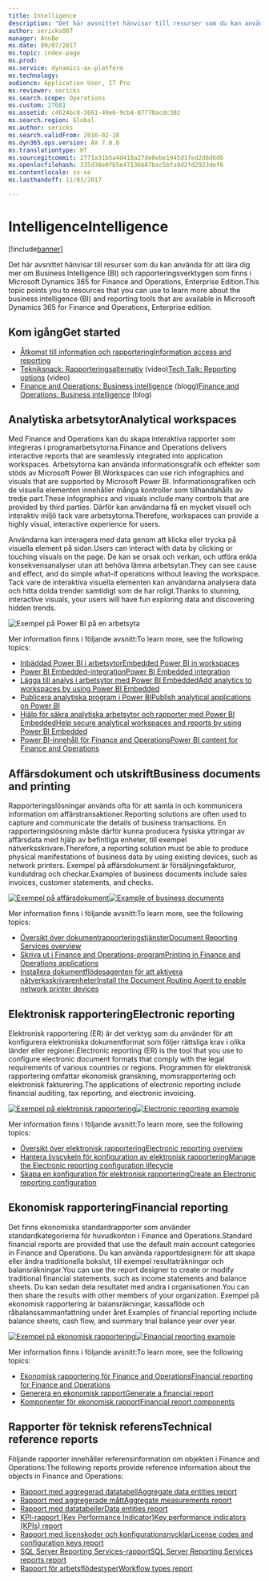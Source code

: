 ```yaml
---
title: Intelligence
description: "Det här avsnittet hänvisar till resurser som du kan använda för att lära dig mer om Business Intelligence och rapporteringsverktygen som finns i Microsoft Dynamics 365 for Finance and Operations, Enterprise Edition."
author: sericks007
manager: AnnBe
ms.date: 09/07/2017
ms.topic: index-page
ms.prod: 
ms.service: dynamics-ax-platform
ms.technology: 
audience: Application User, IT Pro
ms.reviewer: sericks
ms.search.scope: Operations
ms.custom: 27681
ms.assetid: c4624bc8-3661-49e6-9cb4-87778acdc302
ms.search.region: Global
ms.author: sericks
ms.search.validFrom: 2016-02-28
ms.dyn365.ops.version: AX 7.0.0
ms.translationtype: HT
ms.sourcegitcommit: 2771a31b5a4d418a27de0ebe1945d1fed2d8d6d6
ms.openlocfilehash: 335d38e0fb5e47136b87bac5bfa9d2fd2923def6
ms.contentlocale: sv-se
ms.lasthandoff: 11/03/2017

---
```


# <a name="intelligence"></a><span data-ttu-id="cf87d-103">Intelligence</span><span class="sxs-lookup"><span data-stu-id="cf87d-103">Intelligence</span></span>

[!include[banner](../includes/banner.md)]

<span data-ttu-id="cf87d-104">Det här avsnittet hänvisar till resurser som du kan använda för att lära dig mer om Business Intelligence (BI) och rapporteringsverktygen som finns i Microsoft Dynamics 365 for Finance and Operations, Enterprise Edition.</span><span class="sxs-lookup"><span data-stu-id="cf87d-104">This topic points you to resources that you can use to learn more about the business intelligence (BI) and reporting tools that are available in Microsoft Dynamics 365 for Finance and Operations, Enterprise edition.</span></span>

## <a name="get-started"></a><span data-ttu-id="cf87d-105">Kom igång</span><span class="sxs-lookup"><span data-stu-id="cf87d-105">Get started</span></span>
- [<span data-ttu-id="cf87d-106">Åtkomst till information och rapportering</span><span class="sxs-lookup"><span data-stu-id="cf87d-106">Information access and reporting</span></span>](information-access-reporting.md)
- <span data-ttu-id="cf87d-107">[Tekniksnack: Rapporteringsalternativ](https://www.youtube.com/watch?v=NzZONjKs5xA) (video)</span><span class="sxs-lookup"><span data-stu-id="cf87d-107">[Tech Talk: Reporting options](https://www.youtube.com/watch?v=NzZONjKs5xA) (video)</span></span>
- <span data-ttu-id="cf87d-108">[Finance and Operations: Business intelligence](https://blogs.msdn.microsoft.com/dynamicsaxbi/) (blogg)</span><span class="sxs-lookup"><span data-stu-id="cf87d-108">[Finance and Operations: Business intelligence](https://blogs.msdn.microsoft.com/dynamicsaxbi/) (blog)</span></span>

## <a name="analytical-workspaces"></a><span data-ttu-id="cf87d-109">Analytiska arbetsytor</span><span class="sxs-lookup"><span data-stu-id="cf87d-109">Analytical workspaces</span></span>
<span data-ttu-id="cf87d-110">Med Finance and Operations kan du skapa interaktiva rapporter som integreras i programarbetsytorna.</span><span class="sxs-lookup"><span data-stu-id="cf87d-110">Finance and Operations delivers interactive reports that are seamlessly integrated into application workspaces.</span></span> <span data-ttu-id="cf87d-111">Arbetsytorna kan använda informationsgrafik och effekter som stöds av Microsoft Power BI.</span><span class="sxs-lookup"><span data-stu-id="cf87d-111">Workspaces can use rich infographics and visuals that are supported by Microsoft Power BI.</span></span> <span data-ttu-id="cf87d-112">Informationsgrafiken och de visuella elementen innehåller många kontroller som tillhandahålls av tredje part.</span><span class="sxs-lookup"><span data-stu-id="cf87d-112">These infographics and visuals include many controls that are provided by third parties.</span></span> <span data-ttu-id="cf87d-113">Därför kan användarna få en mycket visuell och interaktiv miljö tack vare arbetsytorna.</span><span class="sxs-lookup"><span data-stu-id="cf87d-113">Therefore, workspaces can provide a highly visual, interactive experience for users.</span></span>

<span data-ttu-id="cf87d-114">Användarna kan interagera med data genom att klicka eller trycka på visuella element på sidan.</span><span class="sxs-lookup"><span data-stu-id="cf87d-114">Users can interact with data by clicking or touching visuals on the page.</span></span> <span data-ttu-id="cf87d-115">De kan se orsak och verkan, och utföra enkla konsekvensanalyser utan att behöva lämna arbetsytan.</span><span class="sxs-lookup"><span data-stu-id="cf87d-115">They can see cause and effect, and do simple what-if operations without leaving the workspace.</span></span> <span data-ttu-id="cf87d-116">Tack vare de interaktiva visuella elementen kan användarna analysera data och hitta dolda trender samtidigt som de har roligt.</span><span class="sxs-lookup"><span data-stu-id="cf87d-116">Thanks to stunning, interactive visuals, your users will have fun exploring data and discovering hidden trends.</span></span>

![Exempel på Power BI på en arbetsyta](./media/Power-BI-in-D365-Workspace.png)

 <span data-ttu-id="cf87d-118">Mer information finns i följande avsnitt:</span><span class="sxs-lookup"><span data-stu-id="cf87d-118">To learn more, see the following topics:</span></span>

 - [<span data-ttu-id="cf87d-119">Inbäddad Power BI i arbetsytor</span><span class="sxs-lookup"><span data-stu-id="cf87d-119">Embedded Power BI in workspaces</span></span>](embed-power-bi-workspaces.md)
 - [<span data-ttu-id="cf87d-120">Power BI Embedded-integration</span><span class="sxs-lookup"><span data-stu-id="cf87d-120">Power BI Embedded integration</span></span>](power-bi-embedded-integration.md)
 - [<span data-ttu-id="cf87d-121">Lägga till analys i arbetsytor med Power BI Embedded</span><span class="sxs-lookup"><span data-stu-id="cf87d-121">Add analytics to workspaces by using Power BI Embedded</span></span>](add-analytics-tab-workspaces.md)
 - [<span data-ttu-id="cf87d-122">Publicera analytiska program i Power BI</span><span class="sxs-lookup"><span data-stu-id="cf87d-122">Publish analytical applications on Power BI</span></span>](publish-apps-powerbi.md)
 - [<span data-ttu-id="cf87d-123">Hjälp för säkra analytiska arbetsytor och rapporter med Power BI Embedded</span><span class="sxs-lookup"><span data-stu-id="cf87d-123">Help secure analytical workspaces and reports by using Power BI Embedded</span></span>](secure-analytical-workspaces.md)
 - [<span data-ttu-id="cf87d-124">Power BI-innehåll för Finance and Operations</span><span class="sxs-lookup"><span data-stu-id="cf87d-124">Power BI content for Finance and Operations</span></span>](power-bi-home-page.md)

## <a name="business-documents-and-printing"></a><span data-ttu-id="cf87d-125">Affärsdokument och utskrift</span><span class="sxs-lookup"><span data-stu-id="cf87d-125">Business documents and printing</span></span>
<span data-ttu-id="cf87d-126">Rapporteringslösningar används ofta för att samla in och kommunicera information om affärstransaktioner.</span><span class="sxs-lookup"><span data-stu-id="cf87d-126">Reporting solutions are often used to capture and communicate the details of business transactions.</span></span> <span data-ttu-id="cf87d-127">En rapporteringslösning måste därför kunna producera fysiska yttringar av affärsdata med hjälp av befintliga enheter, till exempel nätverksskrivare.</span><span class="sxs-lookup"><span data-stu-id="cf87d-127">Therefore, a reporting solution must be able to produce physical manifestations of business data by using existing devices, such as network printers.</span></span> <span data-ttu-id="cf87d-128">Exempel på affärsdokument är försäljningsfakturor, kundutdrag och checkar.</span><span class="sxs-lookup"><span data-stu-id="cf87d-128">Examples of business documents include sales invoices, customer statements, and checks.</span></span>

<span data-ttu-id="cf87d-129">[![Exempel på affärsdokument](./media/image-of-business-documents-1024x632.png)](./media/image-of-business-documents.png)</span><span class="sxs-lookup"><span data-stu-id="cf87d-129">[![Example of business documents](./media/image-of-business-documents-1024x632.png)](./media/image-of-business-documents.png)</span></span>

<span data-ttu-id="cf87d-130">Mer information finns i följande avsnitt:</span><span class="sxs-lookup"><span data-stu-id="cf87d-130">To learn more, see the following topics:</span></span>

- [<span data-ttu-id="cf87d-131">Översikt över dokumentrapporteringstjänster</span><span class="sxs-lookup"><span data-stu-id="cf87d-131">Document Reporting Services overview</span></span>](document-reporting-services.md)
- [<span data-ttu-id="cf87d-132">Skriva ut i Finance and Operations-program</span><span class="sxs-lookup"><span data-stu-id="cf87d-132">Printing in Finance and Operations applications</span></span>](print-documents.md)
- [<span data-ttu-id="cf87d-133">Installera dokumentflödesagenten för att aktivera nätverksskrivarenheter</span><span class="sxs-lookup"><span data-stu-id="cf87d-133">Install the Document Routing Agent to enable network printer devices</span></span>](install-document-routing-agent.md)

## <a name="electronic-reporting"></a><span data-ttu-id="cf87d-134">Elektronisk rapportering</span><span class="sxs-lookup"><span data-stu-id="cf87d-134">Electronic reporting</span></span>
<span data-ttu-id="cf87d-135">Elektronisk rapportering (ER) är det verktyg som du använder för att konfigurera elektroniska dokumentformat som följer rättsliga krav i olika länder eller regioner.</span><span class="sxs-lookup"><span data-stu-id="cf87d-135">Electronic reporting (ER) is the tool that you use to configure electronic document formats that comply with the legal requirements of various countries or regions.</span></span> <span data-ttu-id="cf87d-136">Programmen för elektronisk rapportering omfattar ekonomisk granskning, momsrapportering och elektronisk fakturering.</span><span class="sxs-lookup"><span data-stu-id="cf87d-136">The applications of electronic reporting include financial auditing, tax reporting, and electronic invoicing.</span></span>

<span data-ttu-id="cf87d-137">[![Exempel på elektronisk rapportering](./media/electronic-reporting-example.png)](./media/electronic-reporting-example.png)</span><span class="sxs-lookup"><span data-stu-id="cf87d-137">[![Electronic reporting example](./media/electronic-reporting-example.png)](./media/electronic-reporting-example.png)</span></span>

<span data-ttu-id="cf87d-138">Mer information finns i följande avsnitt:</span><span class="sxs-lookup"><span data-stu-id="cf87d-138">To learn more, see the following topics:</span></span>

- [<span data-ttu-id="cf87d-139">Översikt över elektronisk rapportering</span><span class="sxs-lookup"><span data-stu-id="cf87d-139">Electronic reporting overview</span></span>](general-electronic-reporting.md)
- [<span data-ttu-id="cf87d-140">Hantera livscykeln för konfiguration av elektronisk rapportering</span><span class="sxs-lookup"><span data-stu-id="cf87d-140">Manage the Electronic reporting configuration lifecycle</span></span>](general-electronic-reporting-manage-configuration-lifecycle.md)
- [<span data-ttu-id="cf87d-141">Skapa en konfiguration för elektronisk rapportering</span><span class="sxs-lookup"><span data-stu-id="cf87d-141">Create an Electronic reporting configuration</span></span>](electronic-reporting-configuration.md)

## <a name="financial-reporting"></a><span data-ttu-id="cf87d-142">Ekonomisk rapportering</span><span class="sxs-lookup"><span data-stu-id="cf87d-142">Financial reporting</span></span>
<span data-ttu-id="cf87d-143">Det finns ekonomiska standardrapporter som använder standardkategorierna för huvudkonton i Finance and Operations.</span><span class="sxs-lookup"><span data-stu-id="cf87d-143">Standard financial reports are provided that use the default main account categories in Finance and Operations.</span></span> <span data-ttu-id="cf87d-144">Du kan använda rapportdesignern för att skapa eller ändra traditionella bokslut, till exempel resultaträkningar och balansräkningar.</span><span class="sxs-lookup"><span data-stu-id="cf87d-144">You can use the report designer to create or modify traditional financial statements, such as income statements and balance sheets.</span></span> <span data-ttu-id="cf87d-145">Du kan sedan dela resultatet med andra i organisationen.</span><span class="sxs-lookup"><span data-stu-id="cf87d-145">You can then share the results with other members of your organization.</span></span> <span data-ttu-id="cf87d-146">Exempel på ekonomisk rapportering är balansräkningar, kassaflöde och råbalanssammanfattning under året.</span><span class="sxs-lookup"><span data-stu-id="cf87d-146">Examples of financial reporting include balance sheets, cash flow, and summary trial balance year over year.</span></span>

<span data-ttu-id="cf87d-147">[![Exempel på ekonomisk rapportering](./media/financial-reporting-example.png)](./media/financial-reporting-example.png)</span><span class="sxs-lookup"><span data-stu-id="cf87d-147">[![Financial reporting example](./media/financial-reporting-example.png)](./media/financial-reporting-example.png)</span></span>

<span data-ttu-id="cf87d-148">Mer information finns i följande avsnitt:</span><span class="sxs-lookup"><span data-stu-id="cf87d-148">To learn more, see the following topics:</span></span>

- [<span data-ttu-id="cf87d-149">Ekonomisk rapportering för Finance and Operations</span><span class="sxs-lookup"><span data-stu-id="cf87d-149">Financial reporting for Finance and Operations</span></span>](financial-reporting-intro.md)
- [<span data-ttu-id="cf87d-150">Generera en ekonomisk rapport</span><span class="sxs-lookup"><span data-stu-id="cf87d-150">Generate a financial report</span></span>](generate-financial-report.md)
- [<span data-ttu-id="cf87d-151">Komponenter för ekonomisk rapport</span><span class="sxs-lookup"><span data-stu-id="cf87d-151">Financial report components</span></span>](financial-report-components.md)

## <a name="technical-reference-reports"></a><span data-ttu-id="cf87d-152">Rapporter för teknisk referens</span><span class="sxs-lookup"><span data-stu-id="cf87d-152">Technical reference reports</span></span>
<span data-ttu-id="cf87d-153">Följande rapporter innehåller referensinformation om objekten i Finance and Operations:</span><span class="sxs-lookup"><span data-stu-id="cf87d-153">The following reports provide reference information about the objects in Finance and Operations:</span></span>

- [<span data-ttu-id="cf87d-154">Rapport med aggregerad datatabell</span><span class="sxs-lookup"><span data-stu-id="cf87d-154">Aggregate data entities report</span></span>](aggregate-data-entities-report.md)
- [<span data-ttu-id="cf87d-155">Rapport med aggregerade mått</span><span class="sxs-lookup"><span data-stu-id="cf87d-155">Aggregate measurements report</span></span>](aggregate-measurements-report.md)
- [<span data-ttu-id="cf87d-156">Rapport med datatabeller</span><span class="sxs-lookup"><span data-stu-id="cf87d-156">Data entities report</span></span>](../data-entities/data-entities-report.md)
- [<span data-ttu-id="cf87d-157">KPI-rapport (Key Performance Indicator)</span><span class="sxs-lookup"><span data-stu-id="cf87d-157">Key performance indicators (KPIs) report</span></span>](key-performance-indicators-report.md)
- [<span data-ttu-id="cf87d-158">Rapport med licenskoder och konfigurationsnycklar</span><span class="sxs-lookup"><span data-stu-id="cf87d-158">License codes and configuration keys report</span></span>](../sysadmin/license-codes-configuration-keys-report.md)
- [<span data-ttu-id="cf87d-159">SQL Server Reporting Services-rapport</span><span class="sxs-lookup"><span data-stu-id="cf87d-159">SQL Server Reporting Services reports report</span></span>](SSRS-report.md)
- [<span data-ttu-id="cf87d-160">Rapport för arbetsflödestyper</span><span class="sxs-lookup"><span data-stu-id="cf87d-160">Workflow types report</span></span>](../../fin-and-ops/organization-administration/workflow-types-report.md)


